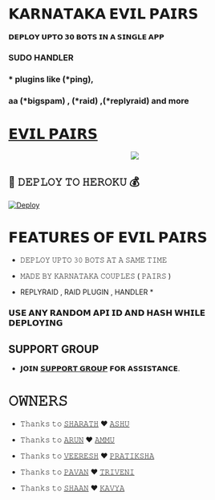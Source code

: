 # 𝗞𝗔𝗥𝗡𝗔𝗧𝗔𝗞𝗔 𝗘𝗩𝗜𝗟 𝗣𝗔𝗜𝗥𝗦

#### 𝗗𝗘𝗣𝗟𝗢𝗬 𝗨𝗣𝗧𝗢 𝟯𝟬 𝗕𝗢𝗧𝗦 𝗜𝗡 𝗔 𝗦𝗜𝗡𝗚𝗟𝗘 𝗔𝗣𝗣 
### SUDO HANDLER 
### * plugins like (*ping), 
### aa (*bigspam) , (*raid) ,(*replyraid) and more
# [𝗘𝗩𝗜𝗟 𝗣𝗔𝗜𝗥𝗦](t.me/Professor_agora)

<p align="center">
  <img src="https://telegra.ph/file/2870fbaa8bc8d2b41f37f.jpg">
</p>



## 🚀 𝙳𝙴𝙿𝙻𝙾𝚈 𝚃𝙾 𝙷𝙴𝚁𝙾𝙺𝚄 💰

[![Deploy](https://www.herokucdn.com/deploy/button.svg)](https://heroku.com/deploy?template=https://github.com/Agora-OS/EVIL-PAIRS)

# 𝗙𝗘𝗔𝗧𝗨𝗥𝗘𝗦 𝗢𝗙 𝗘𝗩𝗜𝗟 𝗣𝗔𝗜𝗥𝗦

   - 𝙳𝙴𝙿𝙻𝙾𝚈 𝚄𝙿𝚃𝙾 𝟹𝟶 𝙱𝙾𝚃𝚂 𝙰𝚃 𝙰 𝚂𝙰𝙼𝙴 𝚃𝙸𝙼𝙴

   - 𝙼𝙰𝙳𝙴 𝙱𝚈 𝙺𝙰𝚁𝙽𝙰𝚃𝙰𝙺𝙰 𝙲𝙾𝚄𝙿𝙻𝙴𝚂 ( 𝙿𝙰𝙸𝚁𝚂 )

   - REPLYRAID , RAID PLUGIN , HANDLER *


### 𝗨𝗦𝗘 𝗔𝗡𝗬 𝗥𝗔𝗡𝗗𝗢𝗠 𝗔𝗣𝗜 𝗜𝗗 𝗔𝗡𝗗 𝗛𝗔𝗦𝗛 𝗪𝗛𝗜𝗟𝗘 𝗗𝗘𝗣𝗟𝗢𝗬𝗜𝗡𝗚


## SUPPORT GROUP
   - 𝗝𝗢𝗜𝗡 [𝗦𝗨𝗣𝗣𝗢𝗥𝗧 𝗚𝗥𝗢𝗨𝗣](https://t.me/AGORA_SPAM_OFFICIAL) 𝗙𝗢𝗥 𝗔𝗦𝗦𝗜𝗦𝗧𝗔𝗡𝗖𝗘.

#    𝙾𝚆𝙽𝙴𝚁𝚂
   - 𝚃𝚑𝚊𝚗𝚔𝚜 𝚝𝚘 [𝚂𝙷𝙰𝚁𝙰𝚃𝙷](https://t.me/toxic_than_toxiest) ❤︎ [𝙰𝚂𝙷𝚄](https://t.me/agora_professor)

   - 𝚃𝚑𝚊𝚗𝚔𝚜 𝚝𝚘 [𝙰𝚁𝚄𝙽](https://t.me/toxic_than_toxiest) ❤︎ [𝙰𝙼𝙼𝚄](https://t.me/agora_professor) 

   - 𝚃𝚑𝚊𝚗𝚔𝚜 𝚝𝚘 [𝚅𝙴𝙴𝚁𝙴𝚂𝙷](https://t.me/toxic_than_toxiest) ❤︎ [𝙿𝚁𝙰𝚃𝙸𝙺𝚂𝙷𝙰](https://t.me/agora_professor) 

   - 𝚃𝚑𝚊𝚗𝚔𝚜 𝚝𝚘 [𝙿𝙰𝚅𝙰𝙽](https://t.me/toxic_than_toxiest) ❤︎ [𝚃𝚁𝙸𝚅𝙴𝙽𝙸](https://t.me/agora_professor)
    
   - 𝚃𝚑𝚊𝚗𝚔𝚜 𝚝𝚘 [𝚂𝙷𝙰𝙰𝙽](https://t.me/toxic_than_toxiest) ❤︎ [𝙺𝙰𝚅𝚈𝙰](https://t.me/agora_professor) 
